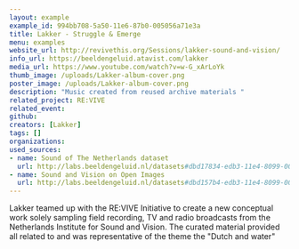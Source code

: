 ```yaml
---
layout: example
example_id: 994bb708-5a50-11e6-87b0-005056a71e3a
title: Lakker - Struggle & Emerge
menu: examples
website_url: http://revivethis.org/Sessions/lakker-sound-and-vision/
info_url: https://beeldengeluid.atavist.com/lakker
media_url: https://www.youtube.com/watch?v=w-G_xArLoYk
thumb_image: /uploads/Lakker-album-cover.png
poster_image: /uploads/Lakker-album-cover.png
description: "Music created from reused archive materials "
related_project: RE:VIVE
related_event: 
github: 
creators: [Lakker]
tags: []
organizations: 
used_sources: 
- name: Sound of The Netherlands dataset
  url: http://labs.beeldengeluid.nl/datasets#dbd17834-edb3-11e4-8099-005056a71e3a
- name: Sound and Vision on Open Images
  url: http://labs.beeldengeluid.nl/datasets#dbd157b4-edb3-11e4-8099-005056a71e3a
---
```


Lakker teamed up with the RE:VIVE Initiative to create a new conceptual work solely sampling field recording, TV and radio broadcasts from the Netherlands Institute for Sound and Vision. The curated material provided all related to and was representative of the theme the "Dutch and water"
